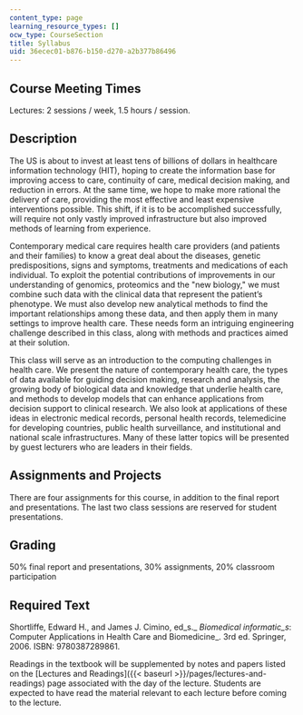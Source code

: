 ```yaml
---
content_type: page
learning_resource_types: []
ocw_type: CourseSection
title: Syllabus
uid: 36ecec01-b876-b150-d270-a2b377b86496
---
```


Course Meeting Times
--------------------

Lectures: 2 sessions / week, 1.5 hours / session.

Description
-----------

The US is about to invest at least tens of billions of dollars in healthcare information technology (HIT), hoping to create the information base for improving access to care, continuity of care, medical decision making, and reduction in errors. At the same time, we hope to make more rational the delivery of care, providing the most effective and least expensive interventions possible. This shift, if it is to be accomplished successfully, will require not only vastly improved infrastructure but also improved methods of learning from experience.

Contemporary medical care requires health care providers (and patients and their families) to know a great deal about the diseases, genetic predispositions, signs and symptoms, treatments and medications of each individual. To exploit the potential contributions of improvements in our understanding of genomics, proteomics and the "new biology," we must combine such data with the clinical data that represent the patient’s phenotype. We must also develop new analytical methods to find the important relationships among these data, and then apply them in many settings to improve health care. These needs form an intriguing engineering challenge described in this class, along with methods and practices aimed at their solution.

This class will serve as an introduction to the computing challenges in health care. We present the nature of contemporary health care, the types of data available for guiding decision making, research and analysis, the growing body of biological data and knowledge that underlie health care, and methods to develop models that can enhance applications from decision support to clinical research. We also look at applications of these ideas in electronic medical records, personal health records, telemedicine for developing countries, public health surveillance, and institutional and national scale infrastructures. Many of these latter topics will be presented by guest lecturers who are leaders in their fields.

Assignments and Projects
------------------------

There are four assignments for this course, in addition to the final report and presentations. The last two class sessions are reserved for student presentations.

Grading
-------

50% final report and presentations, 30% assignments, 20% classroom participation

Required Text
-------------

Shortliffe, Edward H., and James J. Cimino, ed_s._ _Biomedical informatic_s_: Computer Applications in Health Care and Biomedicine_. 3rd ed. Springer, 2006. ISBN: 9780387289861.

Readings in the textbook will be supplemented by notes and papers listed on the [Lectures and Readings]({{< baseurl >}}/pages/lectures-and-readings) page associated with the day of the lecture. Students are expected to have read the material relevant to each lecture before coming to the lecture.